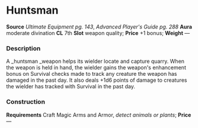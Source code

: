 ﻿---
name: "Huntsman"
type: "weapon_quality"
price: "+1 bonus"
description: |
  "A _huntsman _weapon helps its wielder locate and capture quarry. When the weapon is held in hand, the wielder gains the weapon's enhancement bonus on Survival checks made to track any creature the weapon has damaged in the past day. It also deals +1d6 points of damage to creatures the wielder has tracked with Survival in the past day."
---

#  Huntsman

**Source** _Ultimate Equipment pg. 143_, _Advanced Player's Guide pg. 288_
**Aura** moderate divination **CL** 7th
**Slot** weapon quality; **Price** +1 bonus; **Weight** —

### Description

A _huntsman _weapon helps its wielder locate and capture quarry. When the weapon is held in hand, the wielder gains the weapon's enhancement bonus on Survival checks made to track any creature the weapon has damaged in the past day. It also deals +1d6 points of damage to creatures the wielder has tracked with Survival in the past day.

### Construction

**Requirements** Craft Magic Arms and Armor, _detect animals or plants_; **Price** —